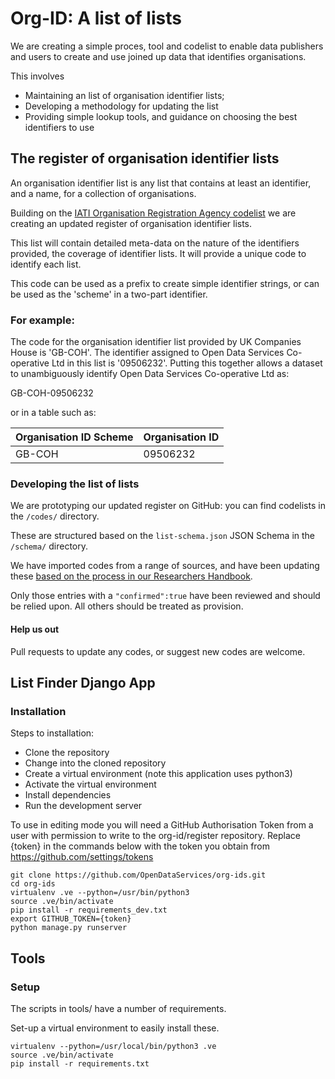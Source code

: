 # Org-ID: A list of lists

We are creating a simple proces, tool and codelist to enable data publishers and users to create and use joined up data that identifies organisations. 

This involves

* Maintaining an list of organisation identifier lists;
* Developing a methodology for updating the list
* Providing simple lookup tools, and guidance on choosing the best identifiers to use

## The register of organisation identifier lists

An organisation identifier list is any list that contains at least an identifier, and a name, for a collection of organisations. 

Building on the [IATI Organisation Registration Agency codelist](http://iatistandard.org/202/codelists/OrganisationRegistrationAgency/) we are creating an updated register of organisation identifier lists.

This list will contain detailed meta-data on the nature of the identifiers provided, the coverage of identifier lists. It will provide a unique code to identify each list. 

This code can be used as a prefix to create simple identifier strings, or can be used as the 'scheme' in a two-part identifier.

### For example:

The code for the organisation identifier list provided by UK Companies House is 'GB-COH'. The identifier assigned to Open Data Services Co-operative Ltd in this list is '09506232'. Putting this together allows a dataset to unambiguously identify Open Data Services Co-operative Ltd as:

GB-COH-09506232 

or in a table such as:

| Organisation ID Scheme | Organisation ID |
|------------------------|-----------------|
| GB-COH                 | 09506232        |

### Developing the list of lists

We are prototyping our updated register on GitHub: you can find codelists in the ```/codes/``` directory.

These are structured based on the ```list-schema.json``` JSON Schema in the ```/schema/``` directory. 

We have imported codes from a range of sources, and have been updating these [based on the process in our Researchers Handbook](https://docs.google.com/document/d/1lkLjHxXaH9GuAR_g-pv9Qru28f1EeOMZtwXduVboMa4/edit#).

Only those entries with a ```"confirmed":true``` have been reviewed and should be relied upon. All others should be treated as provision.

#### Help us out

Pull requests to update any codes, or suggest new codes are welcome. 


## List Finder Django App

### Installation
Steps to installation:

* Clone the repository
* Change into the cloned repository
* Create a virtual environment (note this application uses python3)
* Activate the virtual environment
* Install dependencies
* Run the development server

To use in editing mode you will need a GitHub Authorisation Token from a user with permission to write to the org-id/register repository. Replace {token} in the commands below with the token you obtain from https://github.com/settings/tokens 

```
git clone https://github.com/OpenDataServices/org-ids.git
cd org-ids
virtualenv .ve --python=/usr/bin/python3
source .ve/bin/activate
pip install -r requirements_dev.txt
export GITHUB_TOKEN={token}
python manage.py runserver
```


## Tools

### Setup 

The scripts in tools/ have a number of requirements. 

Set-up a virtual environment to easily install these. 

```
virtualenv --python=/usr/local/bin/python3 .ve
source .ve/bin/activate
pip install -r requirements.txt
```
